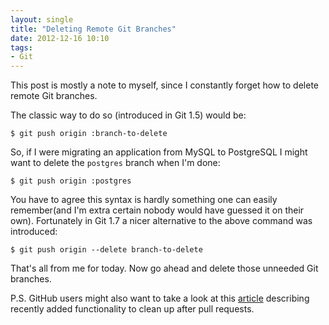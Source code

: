 ```yaml
---
layout: single
title: "Deleting Remote Git Branches"
date: 2012-12-16 10:10
tags:
- Git
---
```


This post is mostly a note to myself, since I constantly forget how to
delete remote Git branches.

The classic way to do so (introduced in Git 1.5) would be:

```console
$ git push origin :branch-to-delete
```

So, if I were migrating an application from MySQL to PostgreSQL I might want to delete
the `postgres` branch when I'm done:

```console
$ git push origin :postgres
```

You have to agree this syntax is hardly something one can easily
remember(and I'm extra certain nobody would have guessed it on their
own). Fortunately in Git 1.7 a nicer alternative to the above command
was introduced:

```console
$ git push origin --delete branch-to-delete
```

That's all from me for today. Now go ahead and delete those unneeded Git branches.

P.S. GitHub users might also want to take a look at this
[article](https://github.com/blog/1335-tidying-up-after-pull-requests)
describing recently added functionality to clean up after pull
requests.
